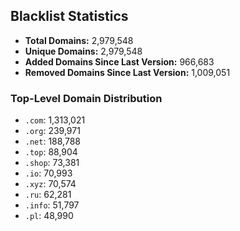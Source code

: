 ## Blacklist Statistics

- **Total Domains:** 2,979,548
- **Unique Domains:** 2,979,548
- **Added Domains Since Last Version:** 966,683
- **Removed Domains Since Last Version:** 1,009,051

### Top-Level Domain Distribution

-  `.com`: 1,313,021
-  `.org`: 239,971
-  `.net`: 188,788
-  `.top`: 88,904
-  `.shop`: 73,381
-  `.io`: 70,993
-  `.xyz`: 70,574
-  `.ru`: 62,281
-  `.info`: 51,797
-  `.pl`: 48,990
